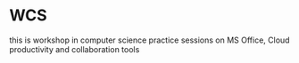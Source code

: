 # WCS
this is workshop
in computer science
practice sessions on MS Office,
Cloud productivity and collaboration tools

